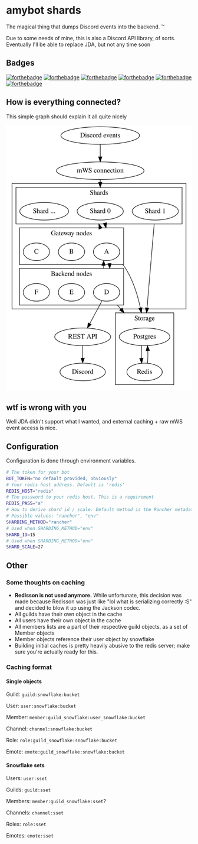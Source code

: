 # amybot shards

The magical thing that dumps Discord events into the backend. :tm:

Due to some needs of mine, this is also a Discord API library, of sorts. Eventually I'll be able to replace JDA, but not any time soon

## Badges

[![forthebadge](http://forthebadge.com/images/badges/uses-badges.svg)](http://forthebadge.com) 
[![forthebadge](http://forthebadge.com/images/badges/made-with-crayons.svg)](http://forthebadge.com)
[![forthebadge](http://forthebadge.com/images/badges/built-with-love.svg)](http://forthebadge.com)
[![forthebadge](http://forthebadge.com/images/badges/compatibility-pc-load-letter.svg)](http://forthebadge.com)
[![forthebadge](http://forthebadge.com/images/badges/contains-technical-debt.svg)](http://forthebadge.com)
[![forthebadge](http://forthebadge.com/images/badges/powered-by-electricity.svg)](http://forthebadge.com)


## How is everything connected?

This simple graph should explain it all quite nicely

![Graph](simple.svg)

## wtf is wrong with you

Well JDA didn't support what I wanted, and external caching + raw mWS event access is nice. 

## Configuration

Configuration is done through environment variables.

```bash
# The token for your bot
BOT_TOKEN="no default provided, obviously"
# Your redis host address. Default is 'redis'
REDIS_HOST="redis"
# The password to your redis host. This is a requirement
REDIS_PASS="a"
# How to derive shard id / scale. Default method is the Rancher metadata service, but may also be configured through environment variables
# Possible values: "rancher", "env"
SHARDING_METHOD="rancher"
# Used when SHARDING_METHOD="env"
SHARD_ID=15
# Used when SHARDING_METHOD="env"
SHARD_SCALE=27
```

## Other

### Some thoughts on caching

- **Redisson is not used anymore.** While unfortunate, this decision was made because Redisson was just like "lol what is serializing correctly :S" and decided to blow it up using the Jackson codec. 
- All guilds have their own object in the cache
- All users have their own object in the cache
- All members lists are a part of their respective guild objects, as a set of Member objects
- Member objects reference their user object by snowflake
- Building initial caches is pretty heavily abusive to the redis server; make sure you're actually ready for this. 

### Caching format

#### Single objects

Guild: `guild:snowflake:bucket`

User: `user:snowflake:bucket`

Member: `member:guild_snowflake:user_snowflake:bucket`

Channel: `channel:snowflake:bucket`

Role: `role:guild_snowflake:snowflake:bucket`

Emote: `emote:guild_snowflake:snowflake:bucket`

#### Snowflake sets

Users: `user:sset`

Guilds: `guild:sset`

Members: `member:guild_snowflake:sset`?

Channels: `channel:sset`

Roles: `role:sset`

Emotes: `emote:sset`